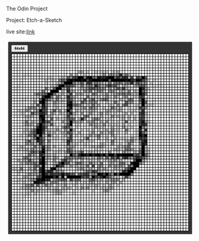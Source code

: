 The Odin Project

Project: Etch-a-Sketch

live site:[link](https://syeero7.github.io/TOP-project-etch-a-sketch/)

![screenshot](./Screenshot.png)
